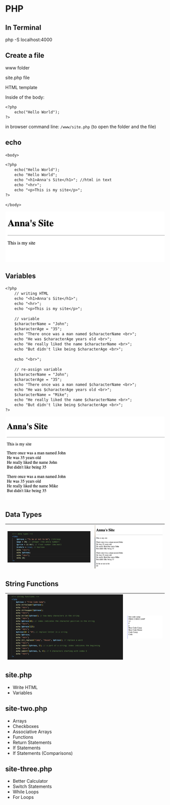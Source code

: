 # PHP

## In Terminal
php -S localhost:4000

## Create a file
www folder

site.php file

HTML template

Inside of the body: 

    <?php
        echo("Hello World");
    ?>

in browser command line: `/www/site.php` (to open the folder and the file)

## echo
`<body>`

    <?php
        echo("Hello World");
        echo "Hello World";
        echo "<h1>Anna's Site</h1>"; //html in text
        echo "<hr>";
        echo "<p>This is my site</p>";
    ?>

`</body>`

![Anna's Site](media/readme-images/Anna's-site.png)

## Variables
    <?php
        // writing HTML
        echo "<h1>Anna's Site</h1>";
        echo "<hr>";
        echo "<p>This is my site</p>";

        // variable
        $characterName = "John";
        $characterAge = "35";
        echo "There once was a man named $characterName <br>";
        echo "He was $characterAge years old <br>";
        echo "He really liked the name $characterName <br>";
        echo "But didn't like being $characterAge <br>";

        echo "<br>";
        
        // re-assign variable
        $characterName = "John";
        $characterAge = "35";
        echo "There once was a man named $characterName <br>";
        echo "He was $characterAge years old <br>";
        $characterName = "Mike";
        echo "He really liked the name $characterName <br>";
        echo "But didn't like being $characterAge <br>";
    ?>

![variables](media/readme-images/variables.png)

## Data Types

![Data Types](media/readme-images/data-types.png) | ![Data Types Site](media/readme-images/data-types-site.png)
|----|----|


## String Functions

![String Functions](media/readme-images/string-functions.png) | ![String Functions Site](media/readme-images/string-functions-site.png)
|----|----|


## site.php
- Write HTML
- Variables

## site-two.php
- Arrays
- Checkboxes
- Associative Arrays
- Functions
- Return Statements
- If Statements
- If Statements (Comparisons)

## site-three.php
- Better Calculator
- Switch Statements
- While Loops
- For Loops